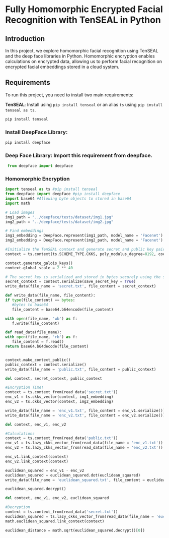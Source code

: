 # Fully Homomorphic Encrypted Facial Recognition with TenSEAL in Python

## Introduction

In this project, we explore homomorphic facial recognition using TenSEAL and the deep face libraries in Python. Homomorphic encryption enables calculations on encrypted data, allowing us to perform facial recognition on encrypted facial embeddings stored in a cloud system.

## Requirements

To run this project, you need to install two main requirements:

**TenSEAL**: Install using `pip install tenseal` or an alias `ts` using `pip install tenseal as ts`.

   ```bash
   pip install tenseal
   ```
### Install DeepFace Library:
   ```bash
   pip install deepface
   ```

### Deep Face Library: Import this requirement from deepface.
  ```python
   from deepface import deepface
  ```

### Homomorphic Encryption
   ```python
import tenseal as ts #pip install tenseal
from deepface import deepface #pip install deepface
import base64 #Allowing byte objects to stored in base64 
import math

# Load images
img1_path = "../deepface/tests/dataset/img1.jpg"
img2_path = "../deepface/tests/dataset/img2.jpg"

# Find embeddings
img1_embedding = DeepFace.represent(img1_path, model_name = 'Facenet')
img2_embedding = DeepFace.represent(img2_path, model_name = 'Facenet')

#Initialize the TenSEAL context and generate secret and public key pairs.
context = ts.context(ts.SCHEME_TYPE.CKKS, poly_modulus_degree=8192, coeff_mod_bit_sizes=[60, 40, 40, 60])

context.generate_galois_keys()
context.global_scale = 2 ** 40

# The secret key is serialized and stored in bytes securely using the serialize function.
secret_context = context.serialize(save_secret_key = True)
write_data(file_name = 'secret.txt', file_content = secret_context)

def write_data(file_name, file_content): 
   if type(file_content) == bytes:
      #bytes to base64
      file_content = base64.b64encode(file_content)
   
   with open(file_name, 'wb') as f:
      f.write(file_content)

def read_data(file_name):
   with open(file_name, 'rb') as f:
      file_content = f.read()
   return base64.b64decode(file_content)


context.make_context_public()
public_context = context.serialize()
write_data(file_name = 'public.txt', file_content = public_context)

del context, secret_context, public_context

#Encryption Time!
context = ts.context_from(read_data('secret.txt'))
enc_v1 = ts.ckks_vector(context, img1_embedding)
enc_v2 = ts.ckks_vector(context, img2_embedding)

write_data(file_name = 'enc_v1.txt', file_content = enc_v1.serialize())
write_data(file_name = 'enc_v2.txt', file_content = enc_v2.serialize())

del context, enc_v1, enc_v2

#Calculations
context = ts.context_from(read_data('public.txt'))
enc_v1 = ts.lazy_ckks_vector_from(read_data(file_name = 'enc_v1.txt'))
enc_v2 = ts.lazy_ckks_vector_from(read_data(file_name = 'enc_v2.txt'))

enc_v1.link_context(context)
enc_v2.link_context(context)

euclidean_squared = enc_v1 - enc_v2
euclidean_squared = euclidean_squared.dot(euclidean_squared)
write_data(file_name = 'euclidean_squared.txt', file_content = euclidean_squared.serialize())

euclidean_squared.decrypt()

del context, enc_v1, enc_v2, euclidean_squared

#Decryption
context = ts.context_from(read_data('secret.txt'))
euclidean_squared = ts.lazy_ckks_vector_from(read_data(file_name = 'euclidean_squared.txt'))
math.euclidean_squared.link_context(context)

euclidean_distance = math.sqrt(euclidean_squared.decrypt()[0])





   ```


























